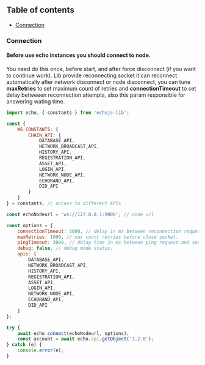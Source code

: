 ## Table of contents

- [Connection](#connection)

### Connection

#### Before use echo instances you should connect to node.
You need do this once, before start, and after force disconnect (if you want to continue work).
Lib provide reconnecting socket it can reconnect automatically after network disconnect or node disconnect, you can tune **maxRetries**  to set maximum count of retries and **connectionTimeout** to set delay betweeen reconnection attempts, also this param responsible for answering wating time.

```javascript
import echo, { constants } from 'echojs-lib';

const { 
    WS_CONSTANTS: {
        CHAIN_API: {
            DATABASE_API,
            NETWORK_BROADCAST_API,
            HISTORY_API,
            REGISTRATION_API,
            ASSET_API,
            LOGIN_API,
            NETWORK_NODE_API,
            ECHORAND_API,
            DID_API
        }
    } 
} = constants; // access to different APIs

const echoNodeurl = 'ws://127.0.0.1:9000'; // node url

const options = {
    connectionTimeout: 5000, // delay in ms between reconnection requests, default call delay before reject it.
    maxRetries: 1000, // max count retries before close socket.
    pingTimeout: 3000, // delay time in ms between ping request and socket disconnect.
    debug: false, // debug mode status.
    apis: [
        DATABASE_API,
        NETWORK_BROADCAST_API,
        HISTORY_API,
        REGISTRATION_API,
        ASSET_API,
        LOGIN_API,
        NETWORK_NODE_API,
        ECHORAND_API,
        DID_API
    ]
};

try {
    await echo.connect(echoNodeurl, options);
    const account = await echo.api.getObject('1.2.0');
} catch (e) {
    console.error(e);
}

